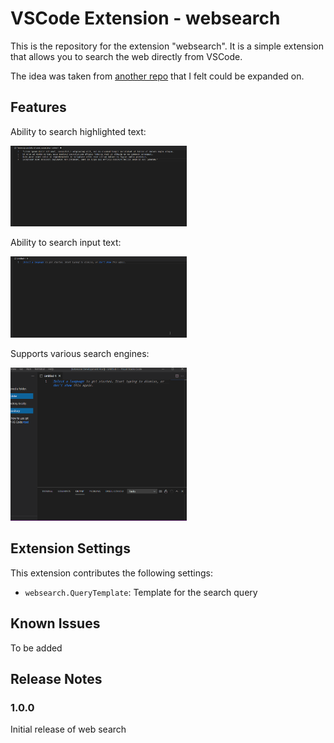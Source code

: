 # VSCode Extension - websearch

This is the repository for the extension "websearch". It is a simple extension that allows you to search the web directly from VSCode.

The idea was taken from [another repo](https://github.com/kameshkotwani/google-search) that I felt could be expanded on.

## Features

Ability to search highlighted text:

<p><img src="https://github.com/Wesleyzxc/websearch/blob/master/examples/search-selected.gif" alt="Search highlighted text" width="282px">

Ability to search input text:

<p><img src="https://github.com/Wesleyzxc/websearch/blob/master/examples/search-input.gif" alt="Search input text" width="282px">

Supports various search engines:

<p><img src="https://github.com/Wesleyzxc/websearch/blob/master/examples/update-search-engine.gif" alt="Update Search Engine" width="282px">

## Extension Settings

This extension contributes the following settings:

- `websearch.QueryTemplate`: Template for the search query

## Known Issues

To be added

## Release Notes

### 1.0.0

Initial release of web search
